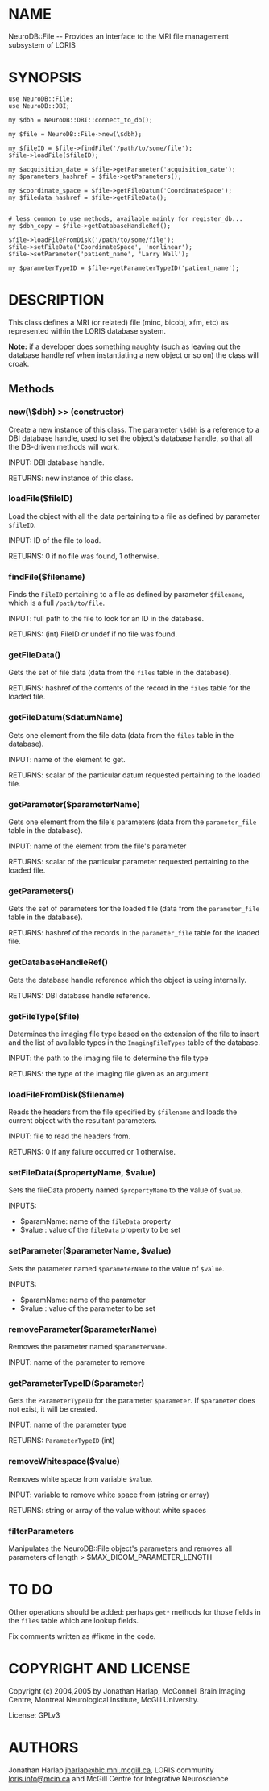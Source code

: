 # NAME

NeuroDB::File -- Provides an interface to the MRI file management subsystem of
LORIS

# SYNOPSIS

    use NeuroDB::File;
    use NeuroDB::DBI;

    my $dbh = NeuroDB::DBI::connect_to_db();

    my $file = NeuroDB::File->new(\$dbh);

    my $fileID = $file->findFile('/path/to/some/file');
    $file->loadFile($fileID);

    my $acquisition_date = $file->getParameter('acquisition_date');
    my $parameters_hashref = $file->getParameters();

    my $coordinate_space = $file->getFileDatum('CoordinateSpace');
    my $filedata_hashref = $file->getFileData();


    # less common to use methods, available mainly for register_db...
    my $dbh_copy = $file->getDatabaseHandleRef();

    $file->loadFileFromDisk('/path/to/some/file');
    $file->setFileData('CoordinateSpace', 'nonlinear');
    $file->setParameter('patient_name', 'Larry Wall');

    my $parameterTypeID = $file->getParameterTypeID('patient_name');

# DESCRIPTION

This class defines a MRI (or related) file (minc, bicobj, xfm,
etc) as represented within the LORIS database system.

**Note:** if a developer does something naughty (such as leaving out
the database handle ref when instantiating a new object or so on) the
class will croak.

## Methods

### new(\\$dbh) >> (constructor)

Create a new instance of this class. The parameter `\$dbh` is a
reference to a DBI database handle, used to set the object's database
handle, so that all the DB-driven methods will work.

INPUT: DBI database handle.

RETURNS: new instance of this class.

### loadFile($fileID)

Load the object with all the data pertaining to a file as defined by
parameter `$fileID`.

INPUT: ID of the file to load.

RETURNS: 0 if no file was found, 1 otherwise.

### findFile($filename)

Finds the `FileID` pertaining to a file as defined by parameter `$filename`,
which is a full `/path/to/file`.

INPUT: full path to the file to look for an ID in the database.

RETURNS: (int) FileID or undef if no file was found.

### getFileData()

Gets the set of file data (data from the `files` table in the database).

RETURNS: hashref of the contents of the record in the `files` table for the
loaded file.

### getFileDatum($datumName)

Gets one element from the file data (data from the `files` table in the
database).

INPUT: name of the element to get.

RETURNS: scalar of the particular datum requested pertaining to the loaded file.

### getParameter($parameterName)

Gets one element from the file's parameters (data from the `parameter_file`
table in the database).

INPUT: name of the element from the file's parameter

RETURNS: scalar of the particular parameter requested pertaining to the loaded
file.

### getParameters()

Gets the set of parameters for the loaded file (data from the `parameter_file`
table in the database).

RETURNS: hashref of the records in the `parameter_file` table for the loaded
file.

### getDatabaseHandleRef()

Gets the database handle reference which the object is using internally.

RETURNS: DBI database handle reference.

### getFileType($file)

Determines the imaging file type based on the extension of the file to insert
and the list of available types in the `ImagingFileTypes` table of the
database.

INPUT: the path to the imaging file to determine the file type

RETURNS: the type of the imaging file given as an argument

### loadFileFromDisk($filename)

Reads the headers from the file specified by `$filename` and loads the current
object with the resultant parameters.

INPUT: file to read the headers from.

RETURNS: 0 if any failure occurred or 1 otherwise.

### setFileData($propertyName, $value)

Sets the fileData property named `$propertyName` to the value of `$value`.

INPUTS:
  - $paramName: name of the `fileData` property
  - $value    : value of the `fileData` property to be set

### setParameter($parameterName, $value)

Sets the parameter named `$parameterName` to the value of `$value`.

INPUTS:
  - $paramName: name of the parameter
  - $value    : value of the parameter to be set

### removeParameter($parameterName)

Removes the parameter named `$parameterName`.

INPUT: name of the parameter to remove

### getParameterTypeID($parameter)

Gets the `ParameterTypeID` for the parameter `$parameter`.  If `$parameter`
does not exist, it will be created.

INPUT: name of the parameter type

RETURNS: `ParameterTypeID` (int)

### removeWhitespace($value)

Removes white space from variable `$value`.

INPUT: variable to remove white space from (string or array)

RETURNS: string or array of the value without white spaces

### filterParameters

Manipulates the NeuroDB::File object's parameters and removes all parameters of
length > $MAX\_DICOM\_PARAMETER\_LENGTH

# TO DO

Other operations should be added: perhaps `get*` methods for those fields in
the `files` table which are lookup fields.

Fix comments written as #fixme in the code.

# COPYRIGHT AND LICENSE

Copyright (c) 2004,2005 by Jonathan Harlap, McConnell Brain Imaging Centre,
Montreal Neurological Institute, McGill University.

License: GPLv3

# AUTHORS

Jonathan Harlap <jharlap@bic.mni.mcgill.ca>,
LORIS community <loris.info@mcin.ca> and McGill Centre for Integrative Neuroscience
